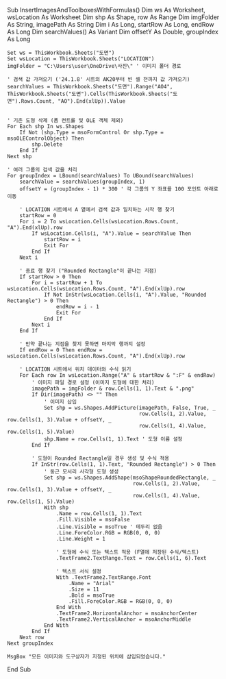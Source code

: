 Sub InsertImagesAndToolboxesWithFormulas()
    Dim ws As Worksheet, wsLocation As Worksheet
    Dim shp As Shape, row As Range
    Dim imgFolder As String, imagePath As String
    Dim i As Long, startRow As Long, endRow As Long
    Dim searchValues() As Variant
    Dim offsetY As Double, groupIndex As Long

    Set ws = ThisWorkbook.Sheets("도면")
    Set wsLocation = ThisWorkbook.Sheets("LOCATION")
    imgFolder = "C:\Users\user\OneDrive\사진\" ' 이미지 폴더 경로

    ' 검색 값 가져오기 ('24.1.8' 시트의 AK20부터 빈 셀 전까지 값 가져오기)
    searchValues = ThisWorkbook.Sheets("도면").Range("AO4", ThisWorkbook.Sheets("도면").Cells(ThisWorkbook.Sheets("도면").Rows.Count, "AO").End(xlUp)).Value


    ' 기존 도형 삭제 (폼 컨트롤 및 OLE 객체 제외)
    For Each shp In ws.Shapes
        If Not (shp.Type = msoFormControl Or shp.Type = msoOLEControlObject) Then
            shp.Delete
        End If
    Next shp

    ' 여러 그룹의 검색 값을 처리
    For groupIndex = LBound(searchValues) To UBound(searchValues)
        searchValue = searchValues(groupIndex, 1)
        offsetY = (groupIndex - 1) * 300 ' 각 그룹의 Y 좌표를 100 포인트 아래로 이동

        ' LOCATION 시트에서 A 열에서 검색 값과 일치하는 시작 행 찾기
        startRow = 0
        For i = 2 To wsLocation.Cells(wsLocation.Rows.Count, "A").End(xlUp).row
            If wsLocation.Cells(i, "A").Value = searchValue Then
                startRow = i
                Exit For
            End If
        Next i

        ' 종료 행 찾기 ("Rounded Rectangle"이 끝나는 지점)
        If startRow > 0 Then
            For i = startRow + 1 To wsLocation.Cells(wsLocation.Rows.Count, "A").End(xlUp).row
                If Not InStr(wsLocation.Cells(i, "A").Value, "Rounded Rectangle") > 0 Then
                    endRow = i - 1
                    Exit For
                End If
            Next i
        End If

        ' 만약 끝나는 지점을 찾지 못하면 마지막 행까지 설정
        If endRow = 0 Then endRow = wsLocation.Cells(wsLocation.Rows.Count, "A").End(xlUp).row

        ' LOCATION 시트에서 위치 데이터와 수식 읽기
        For Each row In wsLocation.Range("A" & startRow & ":F" & endRow)
            ' 이미지 파일 경로 설정 (이미지 도형에 대한 처리)
            imagePath = imgFolder & row.Cells(1, 1).Text & ".png"
            If Dir(imagePath) <> "" Then
                ' 이미지 삽입
                Set shp = ws.Shapes.AddPicture(imagePath, False, True, _
                                               row.Cells(1, 2).Value, row.Cells(1, 3).Value + offsetY, _
                                               row.Cells(1, 4).Value, row.Cells(1, 5).Value)
                shp.Name = row.Cells(1, 1).Text ' 도형 이름 설정
            End If

            ' 도형이 Rounded Rectangle일 경우 생성 및 수식 적용
            If InStr(row.Cells(1, 1).Text, "Rounded Rectangle") > 0 Then
                ' 둥근 모서리 사각형 도형 생성
                Set shp = ws.Shapes.AddShape(msoShapeRoundedRectangle, _
                                             row.Cells(1, 2).Value, row.Cells(1, 3).Value + offsetY, _
                                             row.Cells(1, 4).Value, row.Cells(1, 5).Value)
                With shp
                    .Name = row.Cells(1, 1).Text
                    .Fill.Visible = msoFalse
                    .Line.Visible = msoTrue ' 테두리 없음
                    .Line.ForeColor.RGB = RGB(0, 0, 0)
                    .Line.Weight = 1

                    ' 도형에 수식 또는 텍스트 적용 (F열에 저장된 수식/텍스트)
                    .TextFrame2.TextRange.Text = row.Cells(1, 6).Text

                    ' 텍스트 서식 설정
                    With .TextFrame2.TextRange.Font
                        .Name = "Arial"
                        .Size = 11
                        .Bold = msoTrue
                        .Fill.ForeColor.RGB = RGB(0, 0, 0)
                    End With
                    .TextFrame2.HorizontalAnchor = msoAnchorCenter
                    .TextFrame2.VerticalAnchor = msoAnchorMiddle
                End With
            End If
        Next row
    Next groupIndex

    MsgBox "모든 이미지와 도구상자가 지정된 위치에 삽입되었습니다."
End Sub





